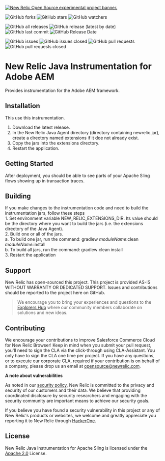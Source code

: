 <a href="https://opensource.newrelic.com/oss-category/#new-relic-experimental"><picture><source media="(prefers-color-scheme: dark)" srcset="https://github.com/newrelic/opensource-website/raw/main/src/images/categories/dark/Experimental.png"><source media="(prefers-color-scheme: light)" srcset="https://github.com/newrelic/opensource-website/raw/main/src/images/categories/Experimental.png"><img alt="New Relic Open Source experimental project banner." src="https://github.com/newrelic/opensource-website/raw/main/src/images/categories/Experimental.png"></picture></a>

![GitHub forks](https://img.shields.io/github/forks/newrelic-experimental/newrelic-java-aem-api?style=social)
![GitHub stars](https://img.shields.io/github/stars/newrelic-experimental/newrelic-java-aem-api?style=social)
![GitHub watchers](https://img.shields.io/github/watchers/newrelic-experimental/newrelic-java-aem-api?style=social)

![GitHub all releases](https://img.shields.io/github/downloads/newrelic-experimental/newrelic-java-aem-api/total)
![GitHub release (latest by date)](https://img.shields.io/github/v/release/newrelic-experimental/newrelic-java-aem-api)
![GitHub last commit](https://img.shields.io/github/last-commit/newrelic-experimental/newrelic-java-aem-api)
![GitHub Release Date](https://img.shields.io/github/release-date/newrelic-experimental/newrelic-java-aem-api)


![GitHub issues](https://img.shields.io/github/issues/newrelic-experimental/newrelic-java-aem-api)
![GitHub issues closed](https://img.shields.io/github/issues-closed/newrelic-experimental/newrelic-java-aem-api)
![GitHub pull requests](https://img.shields.io/github/issues-pr/newrelic-experimental/newrelic-java-aem-api)
![GitHub pull requests closed](https://img.shields.io/github/issues-pr-closed/newrelic-experimental/newrelic-java-aem-api)

# New Relic Java Instrumentation for Adobe AEM
    
Provides instrumentation for the Adobe AEM framework.   
    
## Installation
    
This use this instrumentation.   
1. Download the latest release.    
2. In the New Relic Java Agent directory (directory containing newrelic.jar), create a directory named extensions if it doe not already exist.   
3. Copy the jars into the extensions directory.    
4. Restart the application.
    
## Getting Started
    
After deployment, you should be able to see parts of your Apache Sling flows showing up in transaction traces.
    
## Building
    
If you make changes to the instrumentation code and need to build the instrumentation jars, follow these steps   
    1. Set environment variable NEW_RELIC_EXTENSIONS_DIR.  Its value should be the directory where you want to build the jars (i.e. the extensions directory of the Java Agent).   
    2. Build one or all of the jars.   
      a. To build one jar, run the command:  gradlew _moduleName_:clean  _moduleName_:install    
      b. To build all jars, run the command: gradlew clean install   
    3. Restart the application   
    
## Support
    
New Relic has open-sourced this project. This project is provided AS-IS WITHOUT WARRANTY OR DEDICATED SUPPORT. Issues and contributions should be reported to the project here on GitHub.
    
>We encourage you to bring your experiences and questions to the [Explorers Hub](https://discuss.newrelic.com) where our community members collaborate on solutions and new ideas.

## Contributing

We encourage your contributions to improve Salesforce Commerce Cloud for New Relic Browser! Keep in mind when you submit your pull request, you'll need to sign the CLA via the click-through using CLA-Assistant. You only have to sign the CLA one time per project. If you have any questions, or to execute our corporate CLA, required if your contribution is on behalf of a company, please drop us an email at opensource@newrelic.com.

**A note about vulnerabilities**

As noted in our [security policy](../../security/policy), New Relic is committed to the privacy and security of our customers and their data. We believe that providing coordinated disclosure by security researchers and engaging with the security community are important means to achieve our security goals.

If you believe you have found a security vulnerability in this project or any of New Relic's products or websites, we welcome and greatly appreciate you reporting it to New Relic through [HackerOne](https://hackerone.com/newrelic).

## License
        
New Relic Java Instrumentation for Apache Sling is licensed under the [Apache 2.0](http://apache.org/licenses/LICENSE-2.0.txt) License.
